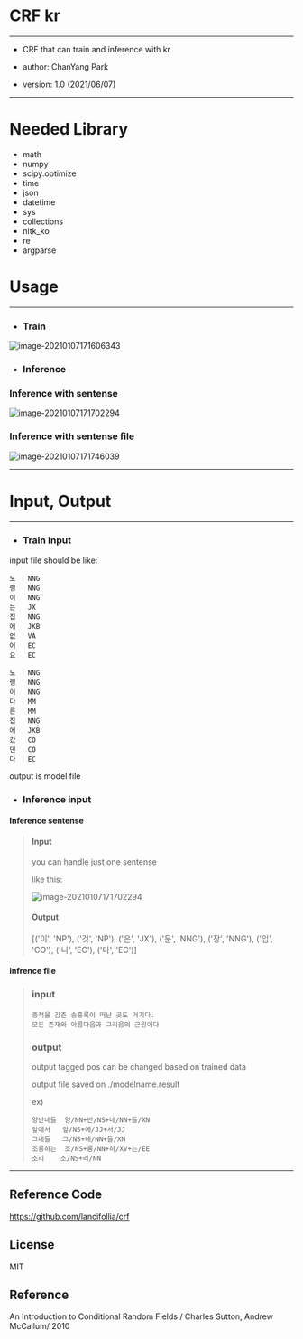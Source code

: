 # CRF kr

---

- CRF that can train and inference with kr

- author: ChanYang Park

- version: 1.0 (2021/06/07)

---

# Needed Library

- math
- numpy
- scipy.optimize
- time
- json
- datetime
- sys
- collections
- nltk_ko
- re
- argparse



# Usage

---

- ### Train   



![image-20210107171606343](C:\Users\user\AppData\Roaming\Typora\typora-user-images\image-20210107171606343.png)



- ### Inference



### Inference with sentense



![image-20210107171702294](C:\Users\user\AppData\Roaming\Typora\typora-user-images\image-20210107171702294.png)



### Inference with sentense file

![image-20210107171746039](C:\Users\user\AppData\Roaming\Typora\typora-user-images\image-20210107171746039.png)


---



# Input, Output



---

- ### Train Input



input file should be like:

```
노	NNG
랭	NNG
이	NNG
는	JX
집	NNG
에	JKB
없	VA
어	EC
요	EC

노	NNG
랭	NNG
이	NNG
다	MM
른	MM
집	NNG
에	JKB
갔	CO
댄	CO
다	EC
```







output is model file



- ### Inference input



#### Inference sentense

> #### Input
> you can handle just one sentense
>
> like this:
>
> ![image-20210107171702294](C:\Users\user\AppData\Roaming\Typora\typora-user-images\image-20210107171702294.png)
>
> 
>
> 
>
> 
>
> #### Output
>
> 
>
> [('이', 'NP'), ('것', 'NP'), ('은', 'JX'), ('문', 'NNG'), ('장', 'NNG'), ('입', 'CO'), ('니', 'EC'), ('다', 'EC')]





#### infrence file

> ### input
>
> 
>
> ```
> 종적을 감춘 송흥록이 떠난 곳도 거기다.
> 모든 존재와 아름다움과 그리움의 근원이다
> ```
>
> 
>
> 
>
> ### output
>
> 
>
> output tagged pos can be changed based on trained data
>
> output file saved on ./modelname.result
>
> ex)
>
> ```
> 양반네들	양/NN+반/NS+네/NN+들/XN
> 앞에서	앞/NS+에/JJ+서/JJ
> 그네들	그/NS+네/NN+들/XN
> 조롱하는	조/NS+롱/NN+하/XV+는/EE
> 소리	소/NS+리/NN
> ```
>
> 
>





---





## Reference Code

https://github.com/lancifollia/crf



## License

MIT



## Reference

An Introduction to Conditional Random Fields / Charles Sutton, Andrew McCallum/ 2010

